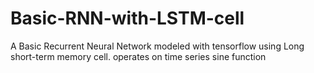 # Basic-RNN-with-LSTM-cell
A Basic Recurrent Neural Network modeled with tensorflow using Long short-term memory cell. operates on time series sine function
